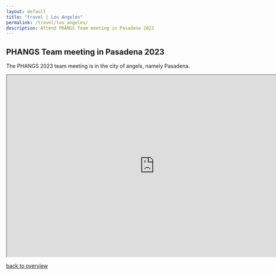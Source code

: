 ```yaml
---
layout: default
title: "travel | Los Angeles"
permalink: /travel/los_angeles/ 
description: Attend PHANGS Team meeting in Pasadena 2023
---
```



## PHANGS Team meeting in Pasadena 2023

The PHANGS 2023 team meeting is in the city of angels, namely Pasadena.

<iframe src="https://www.google.com/maps/d/embed?mid=1YLbCcbwJkqsKvMbQ26AZC0a9JFZgyIM" width="800" height="494"></iframe>

[back to overview](/travel/)
